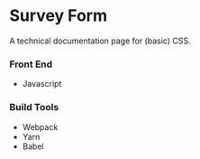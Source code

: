 # Survey Form

A technical documentation page for (basic) CSS.

### Front End

* Javascript

### Build Tools

* Webpack
* Yarn
* Babel